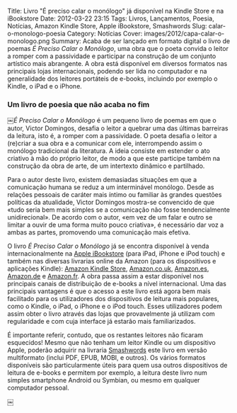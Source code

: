 Title: Livro "É preciso calar o monólogo" já disponível na Kindle Store e na iBookstore
Date: 2012-03-22 23:15
Tags: Livros, Lançamentos, Poesia, Notícias, Amazon Kindle Store, Apple iBookstore, Smashwords
Slug: calar-o-monologo-poesia
Category: Notícias
Cover: images/2012/capa-calar-o-monologo.png
Summary: Acaba de ser lançado em formato digital o livro de poemas *É Preciso Calar o Monólogo*, uma obra que o poeta convida o leitor a romper com a passividade e participar na construção de um conjunto artístico mais abrangente. A obra está disponível em diversos formatos nas principais lojas internacionais, podendo ser lida no computador e na generalidade dos leitores portáteis de e-books, incluindo por exemplo o Kindle, o iPad e o iPhone.


### Um livro de poesia que não acaba no fim

*￼É Preciso Calar o Monólogo* é um pequeno livro de poemas em que o autor, Victor Domingos, desafia o leitor a quebrar uma das últimas barreiras da leitura, isto é, a romper com a passividade. O poeta desafia o leitor a (re)criar a sua obra e a comunicar com ele, interrompendo assim o monólogo tradicional da literatura. A ideia consiste em estender o ato criativo à mão do próprio leitor, de modo a que este participe também na construção da obra de arte, de um intertexto dinâmico e partilhado. 

Para o autor deste livro, existem demasiadas situações em que a comunicação humana se reduz a um interminável monólogo. Desde as relações pessoais de caráter mais íntimo ou familiar às grandes questões políticas da atualidade, Victor Domingos mostra-se convencido de que «tudo seria bem mais simples se a comunicação não fosse tendencialmente unidirecional». De acordo com o autor, «em vez de um falar e outro se limitar a ouvir de uma forma muito pouco criativa», é necessário dar voz a ambas as partes, promovendo uma comunicação mais efetiva. 

O livro *É Preciso Calar o Monólogo* já se encontra disponível à venda internacionalmente na [Apple iBookstore](http://itunes.apple.com/pt/book/id512480180) (para iPad, iPhone e iPod touch) e também nas diversas livrarias online da Amazon (para os dispositivos e aplicações Kindle): [Amazon Kindle Store](http://www.amazon.com/dp/B007MUXYLI), [Amazon.co.uk](http://www.amazon.co.uk/dp/B007MUXYLI), [Amazon.es](http://www.amazon.es/dp/B007MUXYLI), [Amazon.de](http://www.amazon.de/dp/B007MUXYLI) e [Amazon.fr](http://www.amazon.fr/dp/B007MUXYLI). A obra passa assim a estar disponível nos principais canais de distribuição de e-books a nível internacional. Uma das principais vantagens é que o acesso a este livro está agora bem mais facilitado para os utilizadores dos dispositivos de leitura mais populares, como o Kindle, o iPad, o iPhone e o iPod touch. Esses utilizadores podem assim obter o livro através das lojas que provavelmente já utilizam com regularidade e com cuja interface já estarão mais familiarizados.

É importante referir, contudo, que os restantes leitores não ficaram esquecidos! Mesmo que não tenham um leitor Kindle ou um dispositivo Apple, poderão adquirir na livraria [Smashwords](http://www.smashwords.com/books/view/136180#longdescr?ref=victordomingos) este livro em versão multiformato (inclui PDF, EPUB, MOBI, e outros). Os vários formatos disponíveis são particularmente úteis para quem usa outros dispositivos de leitura de e-books e permitem por exemplo, a leitura deste livro num simples smartphone Android ou Symbian, ou mesmo em qualquer computador pessoal. 

￼
